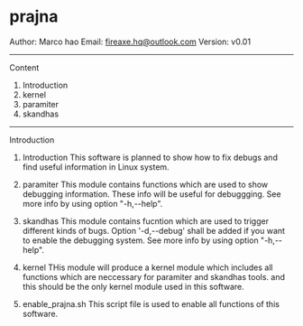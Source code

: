 prajna
================================================
Author: Marco hao
Email:  fireaxe.hq@outlook.com
Version: v0.01

-------------------------------------------------
Content
1. Introduction
2. kernel
3. paramiter
4. skandhas

-------------------------------------------------
Introduction
1. Introduction
This software is planned to show how to fix debugs and find useful information in Linux system.

2. paramiter
This module contains functions which are used to show debugging information. These info will be useful for debuggging.  See more info by using option "-h,--help".

3. skandhas
This module contains fucntion which are used to trigger different kinds of bugs. Option '-d,--debug' shall be added if you want to enable the debugging system. See more info by using option "-h,--help".

4. kernel
THis module will produce a kernel module which includes all functions which are neccessary for paramiter and skandhas tools. and this should be the only kernel module used in this software. 

5. enable_prajna.sh
This script file is used to enable all functions of this software.


